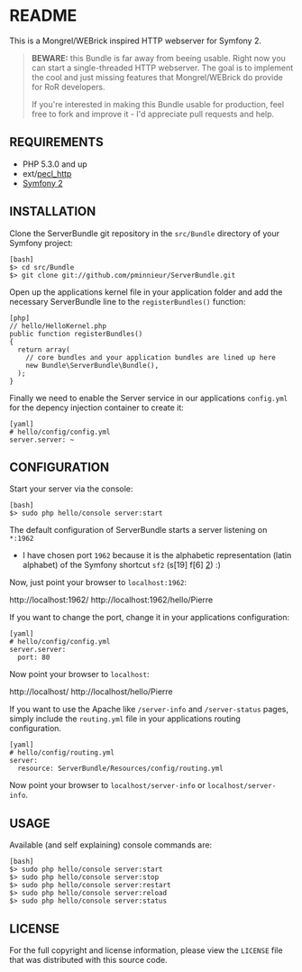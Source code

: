 README
======

This is a Mongrel/WEBrick inspired HTTP webserver for Symfony 2.

> **BEWARE:** this Bundle is far away from beeing usable. Right now you can
> start a single-threaded HTTP webserver. The goal is to implement the cool and
> just missing features that Mongrel/WEBrick do provide for RoR developers.
>
> If you're interested in making this Bundle usable for production, feel free
> to fork and improve it - I'd appreciate pull requests and help.


REQUIREMENTS
------------

 * PHP 5.3.0 and up
 * ext/[pecl_http][1]
 * [Symfony 2][2]


INSTALLATION
------------

Clone the ServerBundle git repository in the `src/Bundle` directory of your
Symfony project:

    [bash]
    $> cd src/Bundle
    $> git clone git://github.com/pminnieur/ServerBundle.git


Open up the applications kernel file in your application folder and add the
necessary ServerBundle line to the `registerBundles()` function:

    [php]
    // hello/HelloKernel.php
    public function registerBundles()
    {
      return array(
        // core bundles and your application bundles are lined up here
        new Bundle\ServerBundle\Bundle(),
      );
    }


Finally we need to enable the Server service in our applications `config.yml`
for the depency injection container to create it:

    [yaml]
    # hello/config/config.yml
    server.server: ~


CONFIGURATION
-------------

Start your server via the console:

    [bash]
    $> sudo php hello/console server:start


The default configuration of ServerBundle starts a server listening on `*:1962`
- I have chosen port `1962` because it is the alphabetic representation
(latin alphabet) of the Symfony shortcut `sf2` (s[19] f[6] [2]) :)

Now, just point your browser to `localhost:1962`:

  http://localhost:1962/
  http://localhost:1962/hello/Pierre


If you want to change the port, change it in your applications configuration:

    [yaml]
    # hello/config/config.yml
    server.server:
      port: 80


Now point your browser to `localhost`:

  http://localhost/
  http://localhost/hello/Pierre


If you want to use the Apache like `/server-info` and `/server-status` pages,
simply include the `routing.yml` file in your applications routing configuration.

    [yaml]
    # hello/config/routing.yml
    server:
      resource: ServerBundle/Resources/config/routing.yml


Now point your browser to `localhost/server-info` or `localhost/server-info`. 


USAGE
-----

Available (and self explaining) console commands are:

    [bash]
    $> sudo php hello/console server:start
    $> sudo php hello/console server:stop
    $> sudo php hello/console server:restart
    $> sudo php hello/console server:reload
    $> sudo php hello/console server:status


LICENSE
-------

For the full copyright and license information, please view the `LICENSE` file
that was distributed with this source code.


[1]: http://pecl.php.net/package/pecl_http
[2]: http://symfony-reloaded.org/
